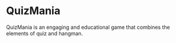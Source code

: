 # QuizMania
QuizMania is an engaging and educational game that combines the elements of quiz and hangman.
